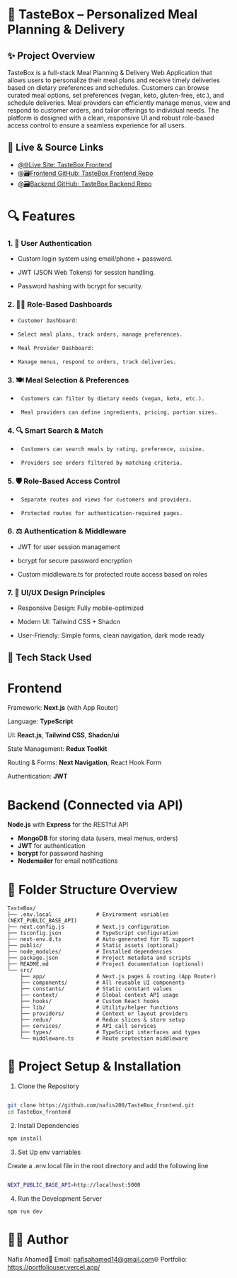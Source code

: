 # 🍱 TasteBox – Personalized Meal Planning & Delivery

## ✨ Project Overview

TasteBox is a full-stack Meal Planning & Delivery Web Application that allows users to personalize their meal plans and receive timely deliveries based on dietary preferences and schedules. Customers can browse curated meal options, set preferences (vegan, keto, gluten-free, etc.), and schedule deliveries. Meal providers can efficiently manage menus, view and respond to customer orders, and tailor offerings to individual needs. The platform is designed with a clean, responsive UI and robust role-based access control to ensure a seamless experience for all users.

## 🔗 Live & Source Links

- [@🌐Live Site: TasteBox Frontend](https://meal-shop-frontend.vercel.app/) 
- [@🗃️Frontend GitHub: TasteBox Frontend Repo](https://github.com/nafis200/TasteBox_frontend) 
- [@🗃️Backend GitHub: TasteBox Backend Repo](https://github.com/nafis200/TasteBox_backend) 


# 🔍 Features

### 1. 🔐 User Authentication

-    Custom login system using email/phone + password.

-    JWT (JSON Web Tokens) for session handling.

-    Password hashing with bcrypt for security.

### 2. 🧑‍🍳 Role-Based Dashboards

-     Customer Dashboard:

-     Select meal plans, track orders, manage preferences.

-     Meal Provider Dashboard:

-     Manage menus, respond to orders, track deliveries.

### 3. 🍽️ Meal Selection & Preferences

-      Customers can filter by dietary needs (vegan, keto, etc.).

-      Meal providers can define ingredients, pricing, portion sizes.

### 4. 🔍 Smart Search & Match

-      Customers can search meals by rating, preference, cuisine.

-      Providers see orders filtered by matching criteria.

### 5. 🛡️ Role-Based Access Control

-      Separate routes and views for customers and providers.

-      Protected routes for authentication-required pages.


### 6. ⚖️ Authentication & Middleware

-   JWT for user session management

-   bcrypt for secure password encryption

-   Custom middleware.ts for protected route access based on roles

### 7. 📱 UI/UX Design Principles

-   Responsive Design: Fully mobile-optimized

-   Modern UI: Tailwind CSS + Shadcn

-   User-Friendly: Simple forms, clean navigation, dark mode ready




## 🧪 Tech Stack Used

# Frontend

Framework: **Next.js** (with App Router)

Language: **TypeScript**

UI: **React.js**, **Tailwind CSS**, **Shadcn/ui**

State Management: **Redux Toolkit**

Routing & Forms: **Next Navigation**, React Hook Form

Authentication: **JWT**

# Backend (Connected via API)

**Node.js** with **Express** for the RESTful API
- **MongoDB** for storing data (users, meal menus, orders)
- **JWT** for authentication
- **bcrypt** for password hashing
- **Nodemailer** for email notifications

# 📂 Folder Structure Overview

```
TasteBox/
├── .env.local              # Environment variables (NEXT_PUBLIC_BASE_API)
├── next.config.js          # Next.js configuration
├── tsconfig.json           # TypeScript configuration
├── next-env.d.ts           # Auto-generated for TS support
├── public/                 # Static assets (optional)
├── node_modules/           # Installed dependencies
├── package.json            # Project metadata and scripts
├── README.md               # Project documentation (optional)
└── src/
    ├── app/                # Next.js pages & routing (App Router)
    ├── components/         # All reusable UI components
    ├── constants/          # Static constant values
    ├── context/            # Global context API usage
    ├── hooks/              # Custom React hooks
    ├── lib/                # Utility/helper functions
    ├── providers/          # Context or layout providers
    ├── redux/              # Redux slices & store setup
    ├── services/           # API call services
    ├── types/              # TypeScript interfaces and types
    └── middleware.ts       # Route protection middleware
```

# 🚧 Project Setup & Installation

1. Clone the Repository

```bash

git clone https://github.com/nafis200/TasteBox_frontend.git
cd TasteBox_frontend

```

2. Install Dependencies
``` bash
npm install

```

3. Set Up env varriables

Create a .env.local file in the root directory and add the following line

```bash

NEXT_PUBLIC_BASE_API=http://localhost:5000

```
4. Run the Development Server

```
npm run dev
```


# 👨‍💼 Author

Nafis Ahamed📧 Email: nafisahamed14@gmail.com🌐 Portfolio: https://portfoliouser.vercel.app/